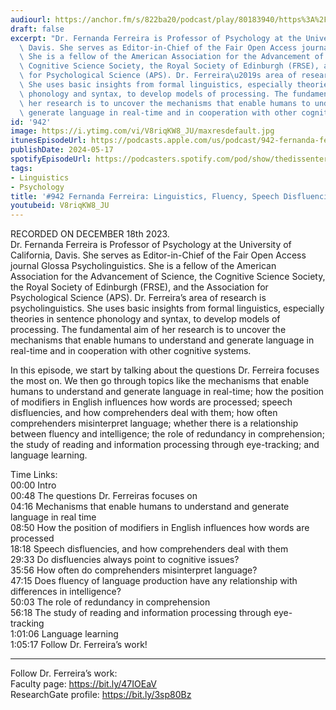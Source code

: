```yaml
---
audiourl: https://anchor.fm/s/822ba20/podcast/play/80183940/https%3A%2F%2Fd3ctxlq1ktw2nl.cloudfront.net%2Fstaging%2F2023-11-18%2Fd0529a91-2e44-e9ba-33d1-9cdee68e11a6.m4a
draft: false
excerpt: "Dr. Fernanda Ferreira is Professor of Psychology at the University of California,\
  \ Davis. She serves as Editor-in-Chief of the Fair Open Access journal Glossa Psycholinguistics.\
  \ She is a fellow of the American Association for the Advancement of Science, the\
  \ Cognitive Science Society, the Royal Society of Edinburgh (FRSE), and the Association\
  \ for Psychological Science (APS). Dr. Ferreira\u2019s area of research is psycholinguistics.\
  \ She uses basic insights from formal linguistics, especially theories in sentence\
  \ phonology and syntax, to develop models of processing. The fundamental aim of\
  \ her research is to uncover the mechanisms that enable humans to understand and\
  \ generate language in real-time and in cooperation with other cognitive systems."
id: '942'
image: https://i.ytimg.com/vi/V8riqKW8_JU/maxresdefault.jpg
itunesEpisodeUrl: https://podcasts.apple.com/us/podcast/942-fernanda-ferreira-linguistics-fluency-speech-disfluencies/id1451347236?i=1000655954056&uo=4
publishDate: 2024-05-17
spotifyEpisodeUrl: https://podcasters.spotify.com/pod/show/thedissenter/episodes/942-Fernanda-Ferreira-Linguistics--Fluency--Speech-Disfluencies--and-Comprehension-e2ddh64
tags:
- Linguistics
- Psychology
title: '#942 Fernanda Ferreira: Linguistics, Fluency, Speech Disfluencies, and Comprehension'
youtubeid: V8riqKW8_JU
---
```

<div class="timelinks">

RECORDED ON DECEMBER 18th 2023.  
Dr. Fernanda Ferreira is Professor of Psychology at the University of California, Davis. She serves as Editor-in-Chief of the Fair Open Access journal Glossa Psycholinguistics. She is a fellow of the American Association for the Advancement of Science, the Cognitive Science Society, the Royal Society of Edinburgh (FRSE), and the Association for Psychological Science (APS). Dr. Ferreira’s area of research is psycholinguistics. She uses basic insights from formal linguistics, especially theories in sentence phonology and syntax, to develop models of processing. The fundamental aim of her research is to uncover the mechanisms that enable humans to understand and generate language in real-time and in cooperation with other cognitive systems.

In this episode, we start by talking about the questions Dr. Ferreira focuses the most on. We then go through topics like the mechanisms that enable humans to understand and generate language in real-time; how the position of modifiers in English influences how words are processed; speech disfluencies, and how comprehenders deal with them; how often comprehenders misinterpret language; whether there is a relationship between fluency and intelligence; the role of redundancy in comprehension; the study of reading and information processing through eye-tracking; and language learning.

Time Links:  
<time>00:00</time> Intro  
<time>00:48</time> The questions Dr. Ferreiras focuses on  
<time>04:16</time> Mechanisms that enable humans to understand and generate language in real time  
<time>08:50</time> How the position of modifiers in English influences how words are processed  
<time>18:18</time> Speech disfluencies, and how comprehenders deal with them  
<time>29:33</time> Do disfluencies always point to cognitive issues?  
<time>35:56</time> How often do comprehenders misinterpret language?  
<time>47:15</time> Does fluency of language production have any relationship with differences in intelligence?  
<time>50:03</time> The role of redundancy in comprehension  
<time>56:18</time> The study of reading and information processing through eye-tracking  
<time>1:01:06</time> Language learning  
<time>1:05:17</time> Follow Dr. Ferreira’s work!

---

Follow Dr. Ferreira’s work:  
Faculty page: https://bit.ly/47IOEaV  
ResearchGate profile: https://bit.ly/3sp80Bz
</div>

